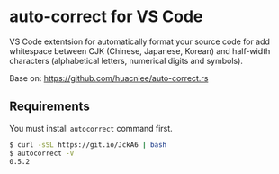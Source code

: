 # auto-correct for VS Code

VS Code extentsion for automatically format your source code for add whitespace between CJK (Chinese, Japanese, Korean) and half-width characters (alphabetical letters, numerical digits and symbols).

Base on: https://github.com/huacnlee/auto-correct.rs
## Requirements

You must install `autocorrect` command first.

```bash
$ curl -sSL https://git.io/JckA6 | bash
$ autocorrect -V
0.5.2
```
